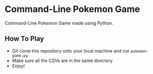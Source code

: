 # Command-Line Pokemon Game
Command-Line Pokemon Game made using Python.
## How To Play
- Git clone this repository onto your local machine and run `pokemon-game.py`
- Make sure all the CSVs are in the same directory
- Enjoy!
